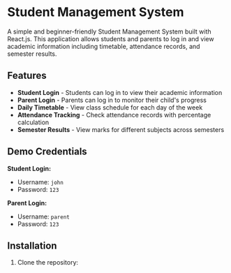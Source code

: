# Student Management System

A simple and beginner-friendly Student Management System built with React.js. This application allows students and parents to log in and view academic information including timetable, attendance records, and semester results.

## Features

- **Student Login** - Students can log in to view their academic information
- **Parent Login** - Parents can log in to monitor their child's progress
- **Daily Timetable** - View class schedule for each day of the week
- **Attendance Tracking** - Check attendance records with percentage calculation
- **Semester Results** - View marks for different subjects across semesters

## Demo Credentials

**Student Login:**
- Username: `john`
- Password: `123`

**Parent Login:**
- Username: `parent`
- Password: `123`

## Installation

1. Clone the repository:
```bash
